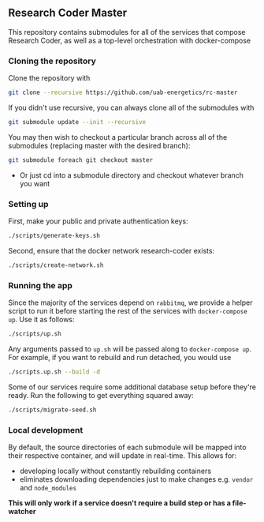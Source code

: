 ## Research Coder Master
This repository contains submodules for all of the services that compose Research Coder, 
as well as a top-level orchestration with docker-compose


### Cloning the repository
Clone the repository with
```bash
git clone --recursive https://github.com/uab-energetics/rc-master
```
If you didn't use recursive, you can always clone all of the submodules with
```bash
git submodule update --init --recursive
```
You may then wish to checkout a particular branch across all of the submodules
 (replacing master with the desired branch): 
```bash
git submodule foreach git checkout master
```
* Or just cd into a submodule directory and checkout whatever branch you want

### Setting up
First, make your public and private authentication keys:
```bash
./scripts/generate-keys.sh
``` 
Second, ensure that the docker network research-coder exists:
```bash
./scripts/create-network.sh
```

### Running the app
Since the majority of the services depend on `rabbitmq`, we provide a helper script to run it before starting the rest of the services with `docker-compose up`. Use it as follows:
```bash
./scripts/up.sh
```
Any arguments passed to `up.sh` will be passed along to `docker-compose up`. For example, if you want to rebuild and run detached, you would use
```bash
./scripts.up.sh --build -d
```


Some of our services require some additional database setup before they're ready. Run the following to get everything squared away:
```bash
./scripts/migrate-seed.sh
```

### Local development
By default, the source directories of each submodule will be mapped into their respective container, and will update in real-time. This allows for:
* developing locally without constantly rebuilding containers
* eliminates downloading dependencies just to make changes e.g. `vendor` and `node_modules`

**This will only work if a service doesn't require a build step or has a file-watcher**
